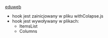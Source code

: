 
[eduweb](https://eduweb.pl/programowanie-i-www/reactjs/react-techniki-zaawansowane/stworzenie-pierwszego-hoc
)


- hook jest zainicjowany w pliku withColapse.js
- hook jest wywoływany w plikach:
  - ItemsList
  - Columns
